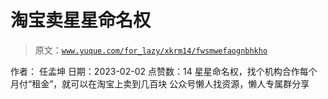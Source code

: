 # 淘宝卖星星命名权

> 原文：[`www.yuque.com/for_lazy/xkrm14/fwsmwefaognbhkho`](https://www.yuque.com/for_lazy/xkrm14/fwsmwefaognbhkho)

<ne-p id="u3cf3ed99" data-lake-id="u3cf3ed99"><ne-text id="ue9a03237">作者： 任孟坤</ne-text></ne-p> <ne-p id="u0917b17d" data-lake-id="u0917b17d"><ne-text id="ucc65a435">日期：2023-02-02</ne-text></ne-p> <ne-p id="u0c91b759" data-lake-id="u0c91b759"><ne-text id="u512765c7">点赞数：</ne-text><ne-text id="udff2eb71" ne-bold="true">14</ne-text></ne-p> <ne-hole id="u7a9cd5c7" data-lake-id="u7a9cd5c7"><ne-card data-card-name="hr" data-card-type="block" id="yz53w" data-event-boundary="card"><ne-p id="u3c17b84f" data-lake-id="u3c17b84f"><ne-text id="ud9ac9ab2">星星命名权，找个机构合作每个月付“租金”，就可以在淘宝上卖到几百块</ne-text></ne-p> <ne-hole id="u3b61502e" data-lake-id="u3b61502e"><ne-card data-card-name="hr" data-card-type="block" id="xRcKq" data-event-boundary="card"><ne-p id="u5ca10cae" data-lake-id="u5ca10cae"><ne-text id="u54925971">公众号懒人找资源，懒人专属群分享</ne-text></ne-p></ne-card></ne-hole></ne-card></ne-hole>